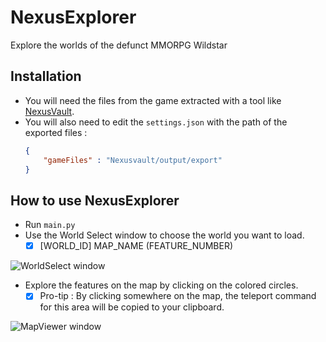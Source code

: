 # NexusExplorer
Explore the worlds of the defunct MMORPG Wildstar

## Installation
- You will need the files from the game extracted with a tool like [NexusVault](https://github.com/MarbleBag/NexusVault-CLI).
- You will also need to edit the `settings.json` with the path of the exported files :
  ```JSON
  {
      "gameFiles" : "Nexusvault/output/export"
  }
  ```

## How to use NexusExplorer
- Run `main.py`
- Use the World Select window to choose the world you want to load.
   - [x] [WORLD_ID] MAP_NAME (FEATURE_NUMBER)

![WorldSelect window](https://github.com/charlesmasse/NexusExplorer/blob/main/images/worldSelect.png "WorldSelect")

- Explore the features on the map by clicking on the colored circles.
   - [x] Pro-tip : By clicking somewhere on the map, the teleport command for this area will be copied to your clipboard.

![MapViewer window](https://github.com/charlesmasse/NexusExplorer/blob/main/images/mapViewer.png "MapViewer")
